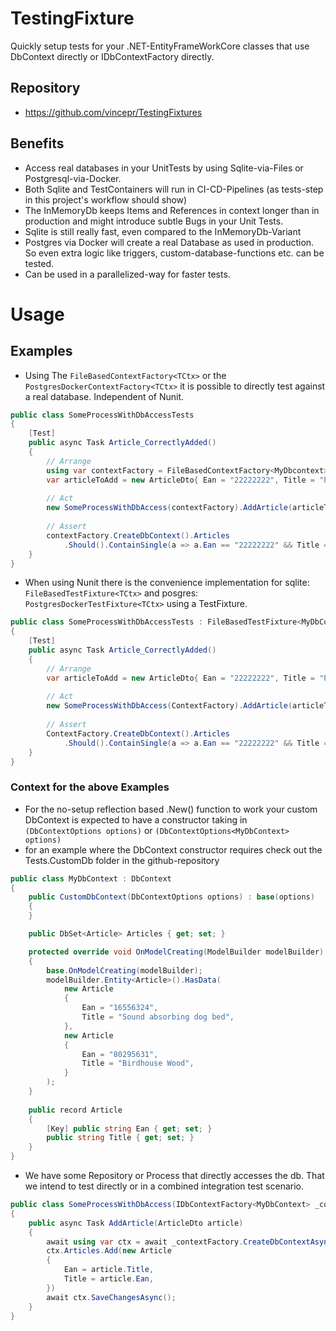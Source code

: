 # TestingFixture
Quickly setup tests for your .NET-EntityFrameWorkCore classes that use DbContext directly or IDbContextFactory<DbContext> directly.

## Repository
* https://github.com/vincepr/TestingFixtures

## Benefits
* Access real databases in your UnitTests by using Sqlite-via-Files or Postgresql-via-Docker.
* Both Sqlite and TestContainers will run in CI-CD-Pipelines (as tests-step in this project's workflow should show)
* The InMemoryDb keeps Items and References in context longer than in production and might introduce subtle Bugs in your Unit Tests.
* Sqlite is still really fast, even compared to the InMemoryDb-Variant
* Postgres via Docker will create a real Database as used in production. So even extra logic like triggers, custom-database-functions etc. can be tested.
* Can be used in a parallelized-way for faster tests.

# Usage
## Examples
- Using The `FileBasedContextFactory<TCtx>` or the `PostgresDockerContextFactory<TCtx>` it is possible to directly
test against a real database. Independent of Nunit.
```csharp
public class SomeProcessWithDbAccessTests
{
    [Test]
    public async Task Article_CorrectlyAdded()
    {
        // Arrange
        using var contextFactory = FileBasedContextFactory<MyDbcontext>.New();
        var articleToAdd = new ArticleDto{ Ean = "22222222", Title = "Pair of wool gloves, red"}
        
        // Act
        new SomeProcessWithDbAccess(contextFactory).AddArticle(articleToAdd);
        
        // Assert
        contextFactory.CreateDbContext().Articles
            .Should().ContainSingle(a => a.Ean == "22222222" && Title == "Pair of wool gloves, red" )
    }
}
```

- When using Nunit there is the convenience implementation for sqlite: `FileBasedTestFixture<TCtx>` and posgres: `PostgresDockerTestFixture<TCtx>` using a TestFixture.
```csharp
public class SomeProcessWithDbAccessTests : FileBasedTestFixture<MyDbContext>
{
    [Test]
    public async Task Article_CorrectlyAdded()
    {
        // Arrange
        var articleToAdd = new ArticleDto{ Ean = "22222222", Title = "Pair of wool gloves, red"}
        
        // Act
        new SomeProcessWithDbAccess(ContextFactory).AddArticle(articleToAdd);
        
        // Assert
        ContextFactory.CreateDbContext().Articles
            .Should().ContainSingle(a => a.Ean == "22222222" && Title == "Pair of wool gloves, red" )
    }
}
```

### Context for the above Examples

- For the no-setup reflection based .New() function to work your custom DbContext is expected
  to have a constructor taking in `(DbContextOptions options)` or `(DbContextOptions<MyDbContext> options)`
- for an example where the DbContext constructor requires check out the Tests.CustomDb folder in the github-repository
```csharp
public class MyDbContext : DbContext
{
    public CustomDbContext(DbContextOptions options) : base(options)
    {
    }

    public DbSet<Article> Articles { get; set; }

    protected override void OnModelCreating(ModelBuilder modelBuilder)
    {
        base.OnModelCreating(modelBuilder);
        modelBuilder.Entity<Article>().HasData(
            new Article
            {
                Ean = "16556324",
                Title = "Sound absorbing dog bed",
            },
            new Article
            {
                Ean = "80295631",
                Title = "Birdhouse Wood",
            }
        );
    }
    
    public record Article
    {
        [Key] public string Ean { get; set; }
        public string Title { get; set; }
    }
}
```

- We have some Repository or Process that directly accesses the db. That we intend to test directly or in a
  combined integration test scenario.
```csharp
public class SomeProcessWithDbAccess(IDbContextFactory<MyDbContext> _contextFactory)
{
    public async Task AddArticle(ArticleDto article)
    {
        await using var ctx = await _contextFactory.CreateDbContextAsync();
        ctx.Articles.Add(new Article
        {
            Ean = article.Title,
            Title = article.Ean,
        })
        await ctx.SaveChangesAsync();
    }
}
```

